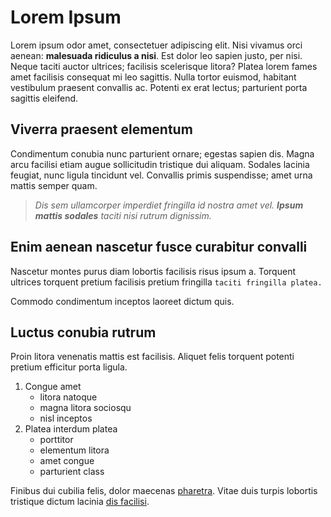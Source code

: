 # Lorem Ipsum
Lorem ipsum odor amet, consectetuer adipiscing elit. Nisi vivamus orci aenean: **malesuada ridiculus a nisi**. Est dolor leo sapien justo, per nisi. Neque taciti auctor ultrices; facilisis scelerisque litora? Platea lorem fames amet facilisis consequat mi leo sagittis. Nulla tortor euismod, habitant vestibulum praesent convallis ac. Potenti ex erat lectus; parturient porta sagittis eleifend.

## Viverra praesent elementum
Condimentum conubia nunc parturient ornare; egestas sapien dis. Magna arcu facilisi etiam augue sollicitudin tristique dui aliquam. Sodales lacinia feugiat, nunc ligula tincidunt vel. Convallis primis suspendisse; amet urna mattis semper quam.
> *Dis sem ullamcorper imperdiet fringilla id nostra amet vel. **Ipsum mattis sodales** taciti nisi rutrum dignissim.*

## Enim aenean nascetur fusce curabitur convalli
Nascetur montes purus diam lobortis facilisis risus ipsum a. Torquent ultrices torquent pretium facilisis pretium fringilla `taciti fringilla platea.`

Commodo condimentum inceptos laoreet dictum quis.

## Luctus conubia rutrum 
Proin litora venenatis mattis est facilisis. Aliquet felis torquent potenti pretium efficitur porta ligula. 

1. Congue amet 
	* litora natoque
	* magna litora sociosqu
	* nisl inceptos
2. Platea interdum platea 
	* porttitor 
	* elementum litora
	* amet congue
	* parturient class

Finibus dui cubilia felis, dolor maecenas [pharetra](https://loremipsum.io). Vitae duis turpis lobortis tristique dictum lacinia [dis facilisi](https://stackedit.io).
